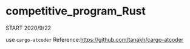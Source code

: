 # competitive_program_Rust
START 2020/9/22

use `cargo-atcoder`
Reference:https://github.com/tanakh/cargo-atcoder
